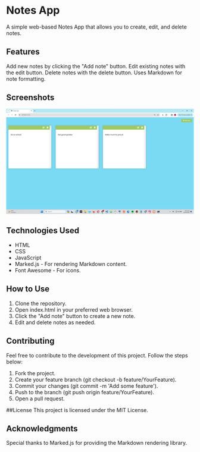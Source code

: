# Notes App
A simple web-based Notes App that allows you to create, edit, and delete notes.

## Features
Add new notes by clicking the "Add note" button.
Edit existing notes with the edit button.
Delete notes with the delete button.
Uses Markdown for note formatting.

## Screenshots
![Notes App](https://github.com/jamalsalim-js12/Notes-App/blob/main/images/Project%20Preview.png)

## Technologies Used
- HTML
- CSS
- JavaScript
- Marked.js - For rendering Markdown content.
- Font Awesome - For icons.
  
## How to Use
1. Clone the repository.
2. Open index.html in your preferred web browser.
3. Click the "Add note" button to create a new note.
4. Edit and delete notes as needed.

## Contributing
Feel free to contribute to the development of this project. Follow the steps below:

1. Fork the project.
2. Create your feature branch (git checkout -b feature/YourFeature).
3. Commit your changes (git commit -m 'Add some feature').
4. Push to the branch (git push origin feature/YourFeature).
5. Open a pull request.
   
##License
This project is licensed under the MIT License.

## Acknowledgments
Special thanks to Marked.js for providing the Markdown rendering library.
